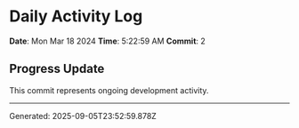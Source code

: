 # Daily Activity Log

**Date**: Mon Mar 18 2024
**Time**: 5:22:59 AM
**Commit**: 2

## Progress Update

This commit represents ongoing development activity.

---
Generated: 2025-09-05T23:52:59.878Z
